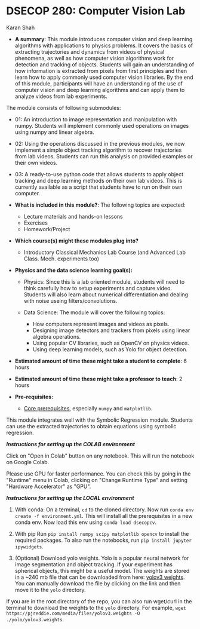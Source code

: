 # DSECOP 280: Computer Vision Lab
Karan Shah

-  **A summary**: This module introduces computer vision and deep learning algorithms with applications to physics problems. It covers the basics of extracting trajectories and dynamics from videos of physical phenomena, as well as how computer vision algorithms work for detection and tracking of objects. Students will gain an understanding of how information is extracted from pixels from first principles and then learn how to apply commonly used computer vision libraries. By the end of this module, participants will have an understanding of the use of computer vision and deep learning algorithms and can apply them to analyze videos from lab experiments.

The module consists of following submodules:
- 01: An introduction to image representation and manipulation with numpy. Students will implement commonly used operations on images using numpy and linear algebra.
- 02: Using the operations discussed in the previous modules, we now implement a simple object tracking algorithm to recover trajectories from lab videos. Students can run this analysis on provided examples or their own videos.
- 03: A ready-to-use python code that allows students to apply object tracking and deep learning methods on their own lab videos. This is currently available as a script that students have to run on their own computer.

-   **What is included in this module?**: The following topics are expected:
    -   Lecture materials and hands-on lessons
    -   Exercises
    -   Homework/Project
-   **Which course(s) might these modules plug into?**
	-   Introductory Classical Mechanics Lab Course (and Advanced Lab Class. Mech. experiments too)
-   **Physics and the data science learning goal(s):**
	-   Physics: Since this is a lab oriented module, students will need to think carefully how to setup experiments and capture video. Students will also learn about numerical differentiation and dealing with noise useing filters/convolutions. 

	- Data Science: 
    The module will cover the following topics:
        - How computers represent images and videos as pixels.
        - Designing image detectors and trackers from pixels using linear algebra operations.
        - Using popular CV libraries, such as OpenCV on physics videos.
        - Using deep learning models, such as Yolo for object detection.


-   **Estimated amount of time these might take a student to complete**: 6 hours
-   **Estimated amount of time these might take a professor to teach**: 2 hours
-   **Pre-requisites:** 
    - [Core prerequisites](https://github.com/GDS-Education-Community-of-Practice/DSECOP/wiki/Core-prerequisites), especially `numpy` and `matplotlib`.

This module integrates well with the Symbolic Regression module. Students can use the extracted trajectories to obtain equations using symbolic regression.

***Instructions for setting up the COLAB environment***

Click on "Open in Colab" button on any notebook. This will run the notebook on Google Colab.

Please use GPU for faster performance. You can check this by going in the "Runtime" menu in Colab, clicking on "Change Runtime Type" and setting "Hardware Accelerator" as "GPU".

***Instructions for setting up the LOCAL environment***

1. With conda:
On a terminal, `cd` to the cloned directory. Now run `conda env create -f environment.yml`. This will install all the prerequisites in a new conda env. Now load this env using `conda load dsecopcv`.

2. With pip
Run `pip install numpy scipy matplotlib opencv` to install the required packages. To also run the notebooks, run `pip install jupyter ipywidgets`.

3. (Optional) Download yolo weights.
Yolo is a popular neural network for image segmentation and object tracking. If your experiment has spherical objects, this might be a useful model. The weights are stored in a ~240 mb file that can be downloaded from here: [yolov3 weights](https://pjreddie.com/media/files/yolov3.weights). You can manually download the file by clicking on the link and then move it to the `yolo` directory.

If you are in the root directory of the repo, you can also run wget/curl in the terminal to download the weights to the `yolo` directory. For example, `wget https://pjreddie.com/media/files/yolov3.weights -O ./yolo/yolov3.weights`.